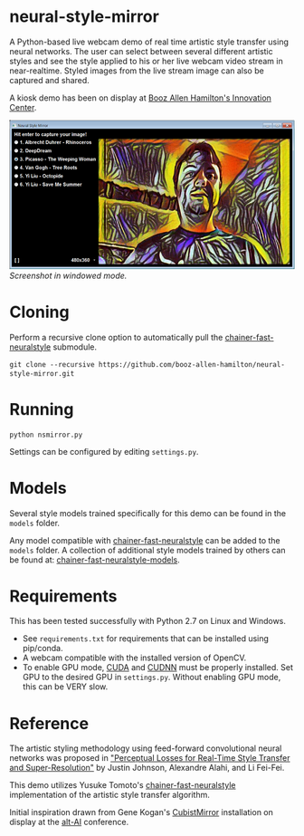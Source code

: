 # neural-style-mirror
A Python-based live webcam demo of real time artistic style transfer using neural networks. The user can select between several different artistic styles and see the style applied to his or her live webcam video stream in near-realtime. Styled images from the live stream image can also be captured and shared.

A kiosk demo has been on display at [Booz Allen Hamilton's Innovation Center](http://www.boozallen.com/consulting/strategic-innovation/dcinnovationcenter).

![Sample Screenshot](/images/screenshot.png)
*Screenshot in windowed mode.*

# Cloning
Perform a recursive clone option to automatically pull the [chainer-fast-neuralstyle](https://github.com/yusuketomoto/chainer-fast-neuralstyle) submodule.
```
git clone --recursive https://github.com/booz-allen-hamilton/neural-style-mirror.git
```

# Running
```
python nsmirror.py
```
Settings can be configured by editing `settings.py`.

# Models
Several style models trained specifically for this demo can be found in the `models` folder.

Any model compatible with [chainer-fast-neuralstyle](https://github.com/yusuketomoto/chainer-fast-neuralstyle) can be added to the `models` folder. A collection of additional style models trained by others can be found at: [chainer-fast-neuralstyle-models](https://github.com/gafr/chainer-fast-neuralstyle-models).

# Requirements
This has been tested successfully with Python 2.7 on Linux and Windows.
* See `requirements.txt` for requirements that can be installed using pip/conda.
* A webcam compatible with the installed version of OpenCV.
* To enable GPU mode, [CUDA](https://developer.nvidia.com/cuda-downloads) and [CUDNN](https://developer.nvidia.com/cudnn]) must be properly installed. Set GPU to the desired GPU in `settings.py`. Without enabling GPU mode, this can be VERY slow.

# Reference
The artistic styling methodology using feed-forward convolutional neural networks was proposed in ["Perceptual Losses for Real-Time Style Transfer and Super-Resolution"](https://cs.stanford.edu/people/jcjohns/papers/eccv16/JohnsonECCV16.pdf) by Justin Johnson, Alexandre Alahi, and Li Fei-Fei.

This demo utilizes Yusuke Tomoto's [chainer-fast-neuralstyle](https://github.com/yusuketomoto/chainer-fast-neuralstyle) implementation of the artistic style transfer algorithm.

Initial inspiration drawn from Gene Kogan's [CubistMirror](https://github.com/genekogan/CubistMirror) installation on display at the [alt-AI](http://www.alt-ai.net) conference.
